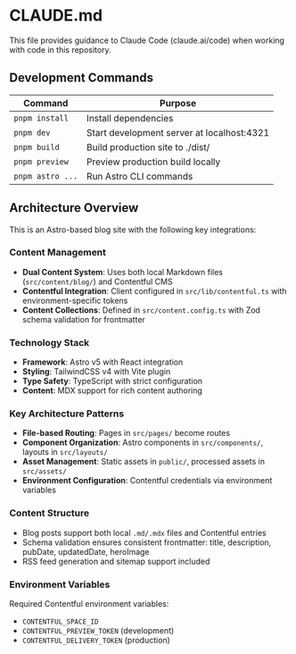 # CLAUDE.md

This file provides guidance to Claude Code (claude.ai/code) when working with code in this repository.

## Development Commands

| Command | Purpose |
|---------|---------|
| `pnpm install` | Install dependencies |
| `pnpm dev` | Start development server at localhost:4321 |
| `pnpm build` | Build production site to ./dist/ |
| `pnpm preview` | Preview production build locally |
| `pnpm astro ...` | Run Astro CLI commands |

## Architecture Overview

This is an Astro-based blog site with the following key integrations:

### Content Management
- **Dual Content System**: Uses both local Markdown files (`src/content/blog/`) and Contentful CMS
- **Contentful Integration**: Client configured in `src/lib/contentful.ts` with environment-specific tokens
- **Content Collections**: Defined in `src/content.config.ts` with Zod schema validation for frontmatter

### Technology Stack
- **Framework**: Astro v5 with React integration
- **Styling**: TailwindCSS v4 with Vite plugin
- **Type Safety**: TypeScript with strict configuration
- **Content**: MDX support for rich content authoring

### Key Architecture Patterns
- **File-based Routing**: Pages in `src/pages/` become routes
- **Component Organization**: Astro components in `src/components/`, layouts in `src/layouts/`
- **Asset Management**: Static assets in `public/`, processed assets in `src/assets/`
- **Environment Configuration**: Contentful credentials via environment variables

### Content Structure
- Blog posts support both local `.md/.mdx` files and Contentful entries
- Schema validation ensures consistent frontmatter: title, description, pubDate, updatedDate, heroImage
- RSS feed generation and sitemap support included

### Environment Variables
Required Contentful environment variables:
- `CONTENTFUL_SPACE_ID`
- `CONTENTFUL_PREVIEW_TOKEN` (development)
- `CONTENTFUL_DELIVERY_TOKEN` (production)